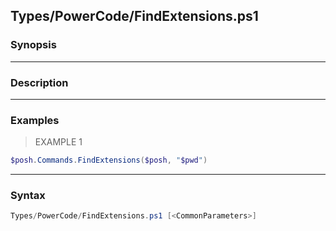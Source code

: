 Types/PowerCode/FindExtensions.ps1
----------------------------------




### Synopsis




---


### Description


---


### Examples
> EXAMPLE 1

```PowerShell
$posh.Commands.FindExtensions($posh, "$pwd")
```


---


### Syntax
```PowerShell
Types/PowerCode/FindExtensions.ps1 [<CommonParameters>]
```

